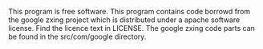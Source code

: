 This program is free software.
This program contains code borrowd from the google zxing project which is distributed under a apache software license. Find the licence text in LICENSE. The google zxing code parts can be found in the src/com/google directory.
